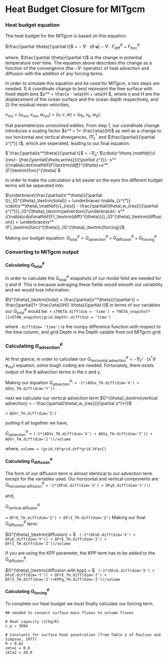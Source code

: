 # Heat Budget Closure for MITgcm

### Heat budget equation
The heat budget for the MITgcm is based on this equation:

$\frac{\partial \theta}{\partial t}$ $=$ $-$ $\nabla$ $\cdot$ $(\theta$ $\mathbf{u})$ $-$ $\nabla$ $\cdot$ $F_{\textrm{diff}}^{\theta}$ $+$ ${F}_\textrm{forc}^{\theta}$

where, $\frac{\partial \theta}{\partial t}$ is the change in potential temperature over time. The equation above describes this change as a function of the convergence (the $-\nabla \cdot$ operator) of heat advection and diffusion with the addition of any forcing terms.

In order to simulate this equation and be used for MITgcm, a two steps are needed. 1) A coordinate change to best represent the free surface with fixed depth bins $z^* = \frac{z - \eta}{H + \eta}H $, where $\eta$ and $H$ are the displacement of the ocean surface and the ocean depth respectively, and 2) the residual mean velocities,

$v_{res}$ = $(u_{res},v_{res},w_{res})$ $=$ $(u,v,w)$ $+$ $(u_b,v_b,w_b)$, 

that parameterizes unresolved eddies. From step 1, our coordinate change introduces a scaling factor $s^* = 1+ \frac{\eta}{H}$ as well as a change to our horizontal and vertical divergences, $` ( \nabla_z^* `$ and $\frac{\partial}{\partial z^{*}} )$, which are seperated, leading to our final equation:

$`\frac{\partial(s^*\theta)}{\partial t}$ $=$ $-\nabla_{z^{*}}$ $\cdot(s^*\theta\,\mathbf{v}_{res}- \frac{\partial(\theta\,w_{res})}{\partial z^{*}}- s^* ({\nabla\cdot\mathbf{F}_\textrm{diff}^{\theta}+s^* {F}_\textrm{forc}^{\theta}`$

In order to make the calculation a bit easier on the eyes the different budget terms will be seperated into: 

$`\underbrace{\frac{\partial(s^*\theta)}{\partial t}}_{G^{\theta}_\textrm{total}} = \underbrace{-\nabla_{z^{*}} \cdot(s^*\theta\,\mathbf{v}_{res}) - \frac{\partial(\theta\,w_{res})}{\partial z^{*}}}_{G^{\theta}_\textrm{advection}}\underbrace{- s^* ({\nabla\cdot\mathbf{F}_\textrm{diff}^{\theta}})}_{G^{\theta}_\textrm{diffusion}} + \underbrace{s^* {F}_\textrm{forc}^{\theta}}_{G^{\theta}_\textrm{forcing}}`$

Making our budget equation: $`G^{\theta}_\textrm{total} = G^{\theta}_\textrm{advection} + G^{\theta}_\textrm{diffusion} + G^{\theta}_\textrm{forcing}`$

### Converting to MITgcm output

#### Calculating $G^{\theta}_\textrm{total}$
In order to calculate the $G^{\theta}_\textrm{total}$ snapshots of our model feild are needed for $\eta$ and $\theta$. This is because averaging these fields would smooth out variability and we would lose information.

$`G^{\theta}_\textrm{total} = \frac{\partial(s^*\theta)}{\partial t} = \frac{\partial(1+ \frac{\eta}{H}) \theta}{\partial t}`$
in terms of our variables our $G^{\theta}_\textrm{total}$ would be:
$=$ 
```sTHETA.diff(dim = 'time') = THETA_snapshot*(1+ETAN_snapshot/grid.Depth).diff(dim = 'time')```

where ```.diff(dim= 'time')``` is the numpy difference function with respect to the time column, and grid.Depth is the Depth vaiable from out MITgcm grid.

### Calculating $G^{\theta}_\textrm{advection}$

At first glance, in order to calculate our $`G^{\theta}_\textrm{horizontal advection} = -\nabla_{z^{*}} \cdot(s^*\theta\,\mathbf{v}_{res})`$  equation, some tough coding are needed. Fortunately, there exists output of the $\theta$ advection terms in the x and y.

Making our equation $G^{\theta}_\textrm{advection}$:
$`=`$
```-1*(ADVx_TH.diff(dim='X') + ADVy_TH.diff(dim='Y'))```


next we calculate our vertical advection term $G^{\theta}_\textrm{vertical advection} = - \frac{\partial(\theta\,w_{res})}{\partial z^{*}}$

$=$
```ADVr_TH.diff(dim='Z')```

putting it all together we have,

$G^{\theta}_\textrm{advection}$ = ```(-1*(ADVx_TH.diff(dim='X') + ADVy_TH.diff(dim='Y')) + ADVr_TH.diff(dim='Z'))/volume```

where,
```volume = (grid.rA*grid.drF*grid.hFacC)```



#### Calculating $G^{\theta}_\textrm{diffusion}$


The form of our diffusion term is almost identical to our advection term except for the variables used. Our horizontal and vertical components are:
$G^{\theta}_\textrm{horizontal diffusion}$
$=$
```-1*(DFxE.diff(dim='X') + DFyE.diff(dim='Y')))```

and,

$G^{\theta}_\textrm{vertical diffusion}$

$=$
```DFrE_TH.diff(dim='Z') + DFrI_TH.diff(dim='Z')```
Making our final $G^{\theta}_\textrm{diffusion}$ term:

$G^{\theta}_\textrm{diffusion} = $ ``` (-1*(DFxE.diff(dim='X') + DFyE.diff(dim='Y')) + DFrE_TH.diff(dim='Z') + DFrI_TH.diff(dim='Z'))/volume```

If you are using the KPP parameter, the KPP term has to be added to the $G^{\theta}_\textrm{diffusion}$.

$G^{\theta}_\textrm{diffusion with kpp} = $ ``` (-1*(DFxE.diff(dim='X') + DFyE.diff(dim='Y')) + DFrE_TH.diff(dim='Z') + DFrI_TH.diff(dim='Z')+KPPg_TH.diff(dim='Z'))/volume```

#### Calculating $G^{\theta}_\textrm{forcing}$

To complete our heat budget we must finally calculate our forcing term. 






```# Seawater density (kg/m^3)rhoconst = 1029
## needed to convert surface mass fluxes to volume fluxes

# Heat capacity (J/kg/K)
c_p = 3994

# Constants for surface heat penetration (from Table 2 of Paulson and Simpson, 1977)
R = 0.62
zeta1 = 0.6
zeta2 = 20.0 
```




